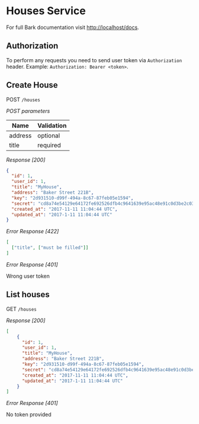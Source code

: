 # Houses Service

For full Bark documentation visit [http://localhost/docs](http://localhost/docs).

## Authorization

To perform any requests you need to send user token via `Authorization` header. Example:
`Authorization: Bearer <token>`.

## Create House

POST `/houses`

*POST parameters*

Name         | Validation
------------ | -------------
address      | optional 
title        | required

*Response [200]*

```json
{
  "id": 1,
  "user_id": 1,
  "title": "MyHouse",
  "address": "Baker Street 221B",
  "key": "2d931510-d99f-494a-8c67-87feb05e1594",
  "secret": "cd8a74e54129e64172fe692526dfb4c9641639e95ac48e91c0d3be2c03a32e5c",
  "created_at": "2017-11-11 11:04:44 UTC",
  "updated_at": "2017-1-11 11:04:44 UTC"
}
```

*Error Response [422]*

```json
[
  ["title", ["must be filled"]]
]
```

*Error Response [401]*

Wrong user token

## List houses

GET `/houses`

*Response [200]*

```json
[
    {
      "id": 1,
      "user_id": 1,
      "title": "MyHouse",
      "address": "Baker Street 221B",
      "key": "2d931510-d99f-494a-8c67-87feb05e1594",
      "secret": "cd8a74e54129e64172fe692526dfb4c9641639e95ac48e91c0d3be2c03a32e5c",
      "created_at": "2017-11-11 11:04:44 UTC",
      "updated_at": "2017-1-11 11:04:44 UTC"
    } 
]
```

*Error Response [401]*

No token provided